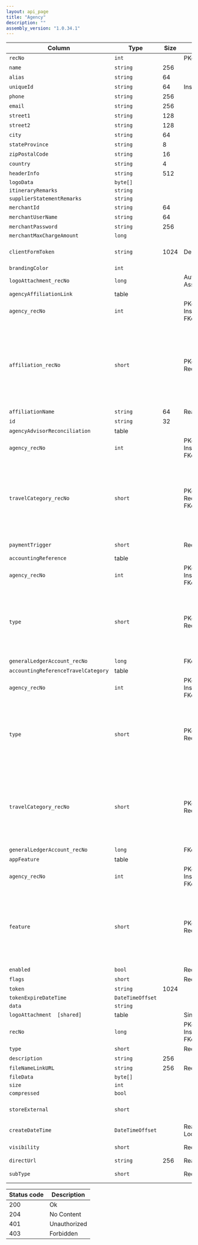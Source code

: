 ```yaml
---
layout: api_page
title: "Agency"
description: ""
assembly_version: "1.0.34.1"
---
```




| Column | Type | Size | Flags | Table | Description |
| ------ | ---- | ---- | ----- | ----- | ----------- |
| `recNo` | `int` |  | PKey | `agency` | 
| `name` | `string` | 256 |  | `agency` | 
| `alias` | `string` | 64 |  | `agency` | 
| `uniqueId` | `string` | 64 | InsertOnly | `agency` | 
| `phone` | `string` | 256 |  | `agency` | 
| `email` | `string` | 256 |  | `agency` | 
| `street1` | `string` | 128 |  | `agency` | 
| `street2` | `string` | 128 |  | `agency` | 
| `city` | `string` | 64 |  | `agency` | 
| `stateProvince` | `string` | 8 |  | `agency` | 
| `zipPostalCode` | `string` | 16 |  | `agency` | 
| `country` | `string` | 4 |  | `agency` | 
| `headerInfo` | `string` | 512 |  | `agency` | 
| `logoData` | `byte[]` |  |  | `agency` | 
| `itineraryRemarks` | `string` |  |  | `agency` | 
| `supplierStatementRemarks` | `string` |  |  | `agency` | 
| `merchantId` | `string` | 64 |  | `agency` | 
| `merchantUserName` | `string` | 64 |  | `agency` | 
| `merchantPassword` | `string` | 256 |  | `agency` | 
| `merchantMaxChargeAmount` | `long` |  |  | `agency` | 
| `clientFormToken` | `string` | 1024 | Deprecated | `agency` | Obsolete. Use AppFeature.Token instead.
| `brandingColor` | `int` |  |  | `agency` | 
| `logoAttachment_recNo` | `long` |  | Auto-Assign | `agency` | 
| `agencyAffiliationLink ` | table |  |  | `agency` | 
| `agency_recNo` | `int` |  | PKey, InsertOnly, FKey | `agencyAffiliationLink` | 
| `affiliation_recNo` | `short` |  | PKey, Required | `agencyAffiliationLink` | Tres = 1, Signature = 2, AmEx = 6, EnsembleCanada = 7, EnsembleUS = 8, MART = 9, MAST = 10, TravelLeaders = 12, Virtuoso = 13, WESTA = 14, TravelSaversUS = 15, TravelSaversCanada = 16, Axus = 23, Grasp = 24
| `affiliationName` | `string` | 64 | ReadOnly | `agencyAffiliationLink` | 
| `id` | `string` | 32 |  | `agencyAffiliationLink` | 
| `agencyAdvisorReconciliation ` | table |  |  | `agency` | 
| `agency_recNo` | `int` |  | PKey, InsertOnly, FKey | `agencyAdvisorReconciliation` | 
| `travelCategory_recNo` | `short` |  | PKey, Required, FKey | `agencyAdvisorReconciliation` | Air = 1, Hotel = 2, Car = 3, Cruise = 4, Tour = 5, Rail = 6, Transfer = 7, Insurance = 8, ServiceFee = 9, Excursion = 10, ClientVoucher = 11, GiftCertificate = 12, SupplierVoucher = 13, Misc = 99
| `paymentTrigger` | `short` |  | Required | `agencyAdvisorReconciliation` | AgencyPaidAndDeparted = 1, AgencyPaid = 2
| `accountingReference ` | table |  |  | `agency` | 
| `agency_recNo` | `int` |  | PKey, InsertOnly, FKey | `accountingReference` | 
| `type` | `short` |  | PKey, Required | `accountingReference` | None = 0, SupplierBalances = 2, UndepositedFunds = 3, CCProcessingBalances = 5, AgencyCCBalances = 6, BankAccount = 7, Sales = 8, CostOfSales = 9, RetainedEarnings = 10, Other = 99
| `generalLedgerAccount_recNo` | `long` |  | FKey | `accountingReference` | 
| `accountingReferenceTravelCategory ` | table |  |  | `agency` | 
| `agency_recNo` | `int` |  | PKey, InsertOnly, FKey | `accountingReferenceTravelCategory` | 
| `type` | `short` |  | PKey, Required | `accountingReferenceTravelCategory` | None = 0, SupplierBalances = 2, UndepositedFunds = 3, CCProcessingBalances = 5, AgencyCCBalances = 6, BankAccount = 7, Sales = 8, CostOfSales = 9, RetainedEarnings = 10, Other = 99
| `travelCategory_recNo` | `short` |  | PKey, Required | `accountingReferenceTravelCategory` | Air = 1, Hotel = 2, Car = 3, Cruise = 4, Tour = 5, Rail = 6, Transfer = 7, Insurance = 8, ServiceFee = 9, Excursion = 10, ClientVoucher = 11, GiftCertificate = 12, SupplierVoucher = 13, Misc = 99
| `generalLedgerAccount_recNo` | `long` |  | FKey | `accountingReferenceTravelCategory` | 
| `appFeature ` | table |  |  | `agency` | 
| `agency_recNo` | `int` |  | PKey, InsertOnly, FKey | `appFeature` | 
| `feature` | `short` |  | PKey, Required | `appFeature` | BankManagement = 1, GeneralLedger = 2, MerchantProcessing = 3, ClientForm = 4, GdsInterface = 5, ClientItin = 6, ESign = 7, PaymentAuthorization = 8, TravelerPortal = 9, TripProposal = 10, TripQuickAdd = 11
| `enabled` | `bool` |  | Required | `appFeature` | 
| `flags` | `short` |  | Required | `appFeature` | 
| `token` | `string` | 1024 |  | `appFeature` | 
| `tokenExpireDateTime` | `DateTimeOffset` |  |  | `appFeature` | 
| `data` | `string` |  |  | `appFeature` | 
| `logoAttachment  [shared]` | table |  | Singleton | `agency` | 
| `recNo` | `long` |  | PKey, InsertOnly, FKey | `attachment` | 
| `type` | `short` |  | Required | `attachment` | Link = 1, File = 2
| `description` | `string` | 256 |  | `attachment` | 
| `fileNameLinkURL` | `string` | 256 | Required | `attachment` | 
| `fileData` | `byte[]` |  |  | `attachment` | 
| `size` | `int` |  |  | `attachment` | 
| `compressed` | `bool` |  |  | `attachment` | 
| `storeExternal` | `short` |  |  | `attachment` | Database = 0, PrivateStorage = 1, PublicStorage = 2
| `createDateTime` | `DateTimeOffset` |  | ReadOnly, Lookup | `attachment` | 
| `visibility` | `short` |  | Required | `attachment` | Public = 1, Private = 2, Internal = 3
| `directUrl` | `string` | 256 | ReadOnly | `attachment` | 
| `subType` | `short` |  | Required | `attachment` | Document = 1, Image = 2, Other = 3

| Status code | Description |
| ----------- | ----------- |
| 200 | Ok |
| 204 | No Content |
| 401 | Unauthorized |
| 403 | Forbidden |


